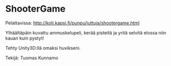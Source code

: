 # ShooterGame

Pelattavissa: http://koti.kapsi.fi/punpu/juttuja/shootergame.html

Ylhäältäpäin kuvattu ammuskelupeli, kerää pisteitä ja yritä selvitä elossa niin kauan kuin pystyt!

Tehty Unity3D:llä omaksi huvikseni.


Tekijä: Tuomas Kunnamo
